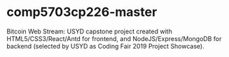 # comp5703cp226-master
Bitcoin Web Stream: USYD capstone project created with HTML5/CSS3/React/Antd for frontend, and NodeJS/Express/MongoDB for backend (selected by USYD as Coding Fair 2019 Project Showcase).
